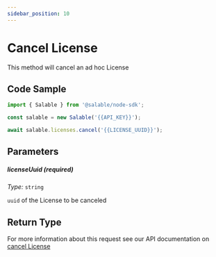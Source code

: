 ```yaml
---
sidebar_position: 10
---
```


# Cancel License

This method will cancel an ad hoc License

## Code Sample

```typescript
import { Salable } from '@salable/node-sdk';

const salable = new Salable('{{API_KEY}}');

await salable.licenses.cancel('{{LICENSE_UUID}}');
```

## Parameters

##### licenseUuid (_required_)

_Type:_ `string`

`uuid` of the License to be canceled

## Return Type

For more information about this request see our API documentation on [cancel License](https://docs.salable.app/api/v2#tag/Licenses/operation/cancelLicense)
